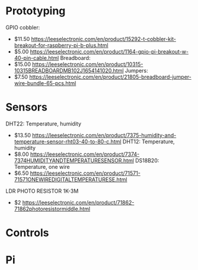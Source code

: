 # Prototyping
GPIO cobbler:
  - $11.50 https://leeselectronic.com/en/product/15292-t-cobbler-kit-breakout-for-raspberry-pi-b-plus.html
  - $5.00 https://leeselectronic.com/en/product/1164-gpio-pi-breakout-w-40-pin-cable.html
Breadboard:
  - $15.00 https://leeselectronic.com/en/product/10315-10315BREADBOARDMB102J1654141020.html
Jumpers:
  - $7.50 https://leeselectronic.com/en/product/21805-breadboard-jumper-wire-bundle-65-pcs.html 

# Sensors

DHT22: Temperature, humidity
  - $13.50 https://leeselectronic.com/en/product/7375-humidity-and-temperature-sensor-rht03-40-to-80-c.html
DHT12: Temperature, humidity
  - $8.00 https://leeselectronic.com/en/product/7374-7374HUMIDITYANDTEMPERATURESENSOR.html
DS18B20: Temperature, one wire
  - $6.50 https://leeselectronic.com/en/product/71571-71571ONEWIREDIGITALTEMPERATURESE.html
  
LDR PHOTO RESISTOR 1K-3M
  - $2 https://leeselectronic.com/en/product/71862-71862photoresistormiddle.html

# Controls

# Pi
